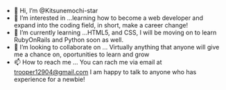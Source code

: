 - 👋 Hi, I’m @Kitsunemochi-star
- 👀 I’m interested in ...learning how to become a web developer and expand into the coding field, in short, make a career change!
- 🌱 I’m currently learning ...HTML5, and CSS, I will be moving on to learn RubyOnRails and Python soon as well.
- 💞️ I’m looking to collaborate on ... Virtually anything that anyone will give me a chance on, oportunities to learn and grow
- 📫 How to reach me ... You can rach me via email at trooper12904@gmail.com I am happy to talk to anyone who has experience for a newbie!

<!---
Kitsunemochi-star/Kitsunemochi-star is a ✨ special ✨ repository because its `README.md` (this file) appears on your GitHub profile.
You can click the Preview link to take a look at your changes.
--->

